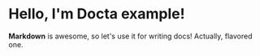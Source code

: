 Hello, I'm Docta example!
=========================

**Markdown** is awesome, so let's use it for writing docs! Actually, flavored one.
